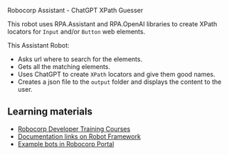 Robocorp Assistant - ChatGPT XPath Guesser

This robot uses RPA.Assistant and RPA.OpenAI libraries to create XPath locators for `Input` and/or `Button` web elements.

This Assistant Robot:

- Asks url where to search for the elements.
- Gets all the matching elements.
- Uses ChatGPT to create `XPath` locators and give them good names.
- Creates a json file to the `output` folder and displays the content to the user.

## Learning materials

- [Robocorp Developer Training Courses](https://robocorp.com/docs/courses)
- [Documentation links on Robot Framework](https://robocorp.com/docs/languages-and-frameworks/robot-framework)
- [Example bots in Robocorp Portal](https://robocorp.com/portal)
